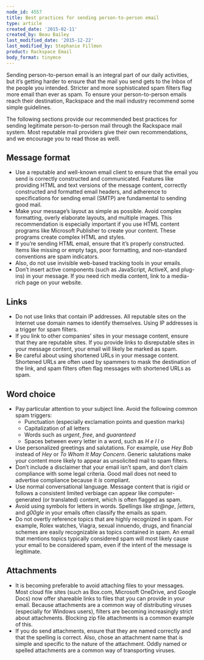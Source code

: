 ```yaml
---
node_id: 4557
title: Best practices for sending person-to-person email
type: article
created_date: '2015-02-11'
created_by: Beau Bailey
last_modified_date: '2015-12-22'
last_modified_by: Stephanie Fillmon
product: Rackspace Email
body_format: tinymce
---
```


Sending person-to-person email is an integral part of our daily
activities, but it&rsquo;s getting harder to ensure that the mail you send
gets to the Inbox of the people you intended. Stricter and more
sophisticated spam filters flag more email than ever as spam. To ensure
your person-to-person emails reach their destination, Rackspace and the
mail industry recommend some simple guidelines.

The following sections provide our recommended best practices for
sending legitimate person-to-person mail through the Rackspace mail
system. Most reputable mail providers give their own recommendations,
and we encourage you to read those as welll.

Message format
--------------

-   Use a reputable and well-known email client to ensure that the email
    you send is correctly constructed and communicated. Features like
    providing HTML and text versions of the message content, correctly
    constructed and formatted email headers, and adherence to
    specifications for sending email (SMTP) are fundamental to sending
    good mail.
-   Make your message&rsquo;s layout as simple as possible. Avoid complex
    formatting, overly elaborate layouts, and multiple images. This
    recommendation is especially important if you use HTML content
    programs like Microsoft Publisher to create your content. These
    programs create complex HTML and styles.
-   If you&rsquo;re sending HTML email, ensure that it&rsquo;s properly constructed.
    Items like missing or empty tags, poor formatting, and non-standard
    conventions are spam indicators.
-   Also, do not use invisible web-based tracking tools in your emails.
-   Don&rsquo;t insert active components (such as JavaScript, ActiveX,
    and plug-ins) in your message. If you need rich media content, link
    to a media-rich page on your website.

Links
-----

-   Do not use links that contain IP addresses. All reputable sites on
    the Internet use domain names to identify themselves. Using IP
    addresses is a trigger for spam filters.
-   If you link to other companies&rsquo; sites in your message content,
    ensure that they are reputable sites. If you provide links to
    disreputable sites in your message content, your email will likely
    be marked as spam.
-   Be careful about using shortened URLs in your message content.
    Shortened URLs are often used by spammers to mask the destination of
    the link, and spam filters often flag messages with shortened URLs
    as spam.

Word choice
-----------

-   Pay particular attention to your subject line. Avoid the following
    common spam triggers:
    -   Punctuation (especially exclamation points and question marks)
    -   Capitalization of all letters
    -   Words such as *urgent*, *free*, and *guaranteed*
    -   Spaces between every letter in a word, such as *H e l l o*
-   Use personalized greetings and salutations. For example, use *Hey
    Bob* instead of *Hey* or *To Whom It May Concern*. Generic
    salutations make your content more likely to appear as unsolicited
    mail to spam filters.
-   Don&rsquo;t include a disclaimer that your email isn&rsquo;t spam, and don&rsquo;t
    claim compliance with some legal criteria. Good mail does not need
    to advertise compliance because it *is* compliant.
-   Use normal conversational language. Message content that is rigid or
    follows a consistent limited verbiage can appear like
    computer-generated (or translated) content, which is often flagged
    as spam.
-   Avoid using symbols for letters in words. Spellings like *str@nge*,
    *|etters*, and *g00gle* in your emails often classify the emails
    as spam.
-   Do not overtly reference topics that are highly recognized in spam.
    For example, Rolex watches, Viagra, sexual innuendo, drugs, and
    financial schemes are easily recognizable as topics contained
    in spam. An email that mentions topics typically considered spam
    will most likely cause your email to be considered spam, even if the
    intent of the message is legitimate.

Attachments
-----------

-   It is becoming preferable to avoid attaching files to your messages.
    Most cloud file sites (such as Box.com, Microsoft OneDrive, and
    Google Docs) now offer shareable links to files that you can provide
    in your email. Because attachments are a common way of distributing
    viruses (especially for Windows users), filters are becoming
    increasingly strict about attachments. Blocking zip file attachments
    is a common example of this.
-   If you do send attachments, ensure that they are named correctly and
    that the spelling is correct. Also, chose an attachment name that is
    simple and specific to the nature of the attachment. Oddly named or
    spelled attachments are a common way of transporting viruses.


